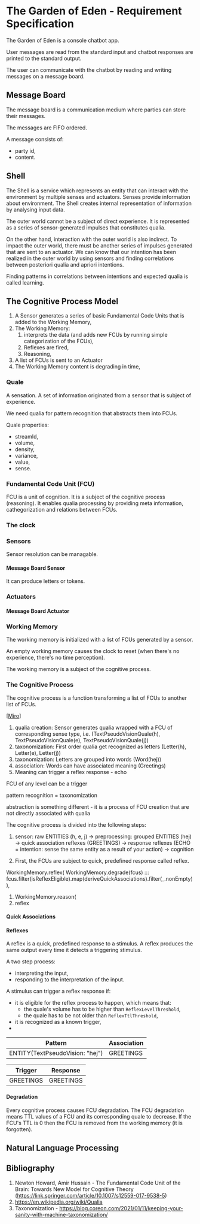 # The Garden of Eden - Requirement Specification

The Garden of Eden is a console chatbot app.

User messages are read from the standard input and chatbot responses are printed to the standard output.

The user can communicate with the chatbot by reading and writing messages on a message board.

## Message Board

The message board is a communication medium where parties can store their messages.

The messages are FIFO ordered.

A message consists of:

- party id,
- content.

## Shell

The Shell is a service which represents an entity that can interact with the environment by multiple senses and
actuators. Senses provide information about environment. The Shell creates internal representation of information by
analysing input data.

The outer world cannot be a subject of direct experience. It is represented as a series of sensor-generated impulses
that constitutes qualia.

On the other hand, interaction with the outer world is also indirect. To impact the outer world, there must be another
series of impulses generated that are sent to an actuator. We can know that our intention has been realized in the outer
world by using sensors and finding correlations between posteriori qualia and apriori intentions.

Finding patterns in correlations between intentions and expected qualia is called learning.

## The Cognitive Process Model

1. A Sensor generates a series of basic Fundamental Code Units that is added to the Working Memory,
1. The Working Memory:
    1. interprets the data (and adds new FCUs by running simple categorization of the FCUs),
    1. Reflexes are fired,
    1. Reasoning,
1. A list of FCUs is sent to an Actuator
1. The Working Memory content is degrading in time,

### Quale

A sensation. A set of information originated from a sensor that is subject of experience.

We need qualia for pattern recognition that abstracts them into FCUs.

Quale properties:
- streamId,
- volume,
- density,
- variance,
- value,
- sense.

### Fundamental Code Unit (FCU)

FCU is a unit of cognition. It is a subject of the cognitive process (reasoning). It enables qualia processing by
providing meta information, cathegorization and relations between FCUs.

### The clock

### Sensors

Sensor resolution can be managable.

#### Message Board Sensor

It can produce letters or tokens.

### Actuators

#### Message Board Actuator

### Working Memory

The working memory is initialized with a list of FCUs generated by a sensor.

An empty working memory causes the clock to reset (when there's no experience, there's no time perception).

The working memory is a subject of the cognitive process.

### The Cognitive Process

The cognitive process is a function transforming a list of FCUs to another list of FCUs.

[[Miro](https://miro.com/app/board/o9J_lGklPoQ=/?moveToWidget=3074457358085512012&cot=14)]

1. qualia creation: Sensor generates qualia wrapped with a FCU of corresponding sense type, i.e. (TextPseudoVisionQuale(h), TextPseudoVisionQuale(e), TextPseudoVisionQuale(j))
2. taxonomization: First order qualia get recognized as letters (Letter(h), Letter(e), Letter(j))
3. taxonomization: Letters are grouped into words (Word(hej))
4. association: Words can have associated meaning (Greetings)
5. Meaning can trigger a reflex response - echo

FCU of any level can be a trigger

pattern recognition = taxonomization

abstraction is something different - it is a process of FCU creation that are not directly associated with qualia

The cognitive process is divided into the following steps:

1. sensor: raw ENTITIES (h, e, j) -> preprocessing: grouped ENTITIES (hej) -> quick association reflexes (GREETINGS) ->
   response reflexes (ECHO = intention: sense the same entity as a result of your action) -> cognition


1. First, the FCUs are subject to quick, predefined response called reflex.

WorkingMemory.reflex(
WorkingMemory.degrade(fcus) ::: fcus.filter(isReflexEligible).map(deriveQuickAssociations).filter(_.nonEmpty)
),

1. WorkingMemory.reason(
1. reflex

#### Quick Associations

#### Reflexes

A reflex is a quick, predefined response to a stimulus. A reflex produces the same output every time it detects a
triggering stimulus.

A two step process:

- interpreting the input,
- responding to the interpretation of the input.

A stimulus can trigger a reflex response if:

- it is eligible for the reflex process to happen, which means that:
    - the quale's volume has to be higher than
      `ReflexLevelThreshold`,
    - the quale has to be not older than `ReflexTtlThreshold`,
- it is recognized as a known trigger,
-

| Pattern | Association |
|---|---|
| ENTITY(TextPseudoVision: "hej") | GREETINGS |

| Trigger | Response |
|---|---|
| GREETINGS | GREETINGS |

#### Degradation

Every cognitive process causes FCU degradation. The FCU degradation means TTL values of a FCU and its corresponding
quale to decrease. If the FCU's TTL is 0 then the FCU is removed from the working memory (it is forgotten).

## Natural Language Processing

## Bibliography

1. Newton Howard, Amir Hussain - The Fundamental Code Unit of the Brain: Towards New Model for Cognitive
   Theory (https://link.springer.com/article/10.1007/s12559-017-9538-5)
1. https://en.wikipedia.org/wiki/Qualia
1. Taxonomization - https://blog.coreon.com/2021/01/11/keeping-your-sanity-with-machine-taxonomization/